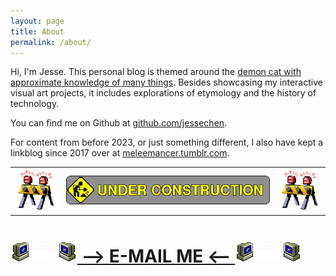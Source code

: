 ```yaml
---
layout: page
title: About
permalink: /about/
---
```


Hi, I'm Jesse. This personal blog is themed around the [demon cat with approximate knowledge of many things](https://adventuretime.fandom.com/wiki/Demon_Cat). Besides showcasing my interactive visual art projects, it includes explorations of etymology and the history of technology.

You can find me on Github at [github.com/jessechen](https://github.com/jessechen).

For content from before 2023, or just something different, I also have kept a linkblog since 2017 over at [meleemancer.tumblr.com](https://meleemancer.tumblr.com).

<TABLE>
<TR>
<TD>
<IMG SRC="/assets/UNDERC~1.gif">
</TD>
<TD>
<IMG SRC="/assets/UNDERC~2.gif">
</TD>
<TD>
<IMG SRC="/assets/UNDERC~1.gif">
</TD>
</TR>
</TABLE>

<H1><A HREF="mailto:demoncat@approximateknowledge.com" CLASS="EMAIL"><IMG SRC="/assets/EMAIL.gif"> --&gt; E-MAIL ME &lt;-- <IMG SRC="/assets/EMAIL.gif"></A></H1>
